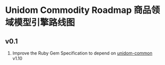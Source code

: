 # Unidom Commodity Roadmap 商品领域模型引擎路线图

## v0.1
1. Improve the Ruby Gem Specification to depend on [unidom-common](https://github.com/topbitdu/unidom-common) v1.10
